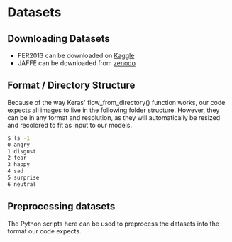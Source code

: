 # Datasets

## Downloading Datasets
*   FER2013 can be downloaded on [Kaggle](https://www.kaggle.com/c/challenges-in-representation-learning-facial-expression-recognition-challenge/data)
*   JAFFE can be downloaded from [zenodo](https://zenodo.org/record/3451524)

## Format / Directory Structure
Because of the way Keras' flow_from_directory() function works, our code expects all images to live in the following folder structure. However, they can be in any format and resolution, as they will automatically be resized and recolored to fit as input to our models.

```bash
$ ls -1
0 angry
1 disgust
2 fear
3 happy
4 sad
5 surprise
6 neutral
```

## Preprocessing datasets
The Python scripts here can be used to preprocess the datasets into the format our code expects.
